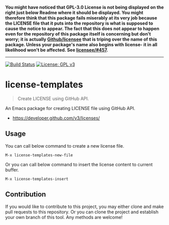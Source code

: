 **You might have noticed that GPL-3.0 License is not being displayed
on the right just below Readme where it should be displayed. You
might therefore think that this package fails miserably at its very
job because the LICENSE file that it puts into the repository is
what is supposed to cause the notice to appear. The fact that this
does not appear to happen even for the repository of this package
itself is concerning but don't worry; it is actually [Github/licensee](https://github.com/licensee/licensee)
that is triping over the name of this package. Unless your package's
name also begins with license- it in all likelihood won't be affected.
See [licensee/#457](https://github.com/licensee/licensee/issues/457).**

---

[![Build Status](https://travis-ci.com/jcs-elpa/license-templates.svg?branch=master)](https://travis-ci.com/jcs-elpa/license-templates)
[![License: GPL v3](https://img.shields.io/badge/License-GPL%20v3-blue.svg)](https://www.gnu.org/licenses/gpl-3.0)

# license-templates
> Create LICENSE using GitHub API.

An Emacs package for creating LICENSE file using GitHub API.

* https://developer.github.com/v3/licenses/

## Usage

You can call below command to create a new license file.

```
M-x license-templates-new-file
```

Or you can call below command to insert the license content to current buffer.

```
M-x license-templates-insert
```

## Contribution

If you would like to contribute to this project, you may either
clone and make pull requests to this repository. Or you can
clone the project and establish your own branch of this tool.
Any methods are welcome!
